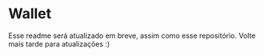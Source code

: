# Wallet

Esse readme será atualizado em breve, assim como esse repositório. Volte mais tarde para atualizações :)